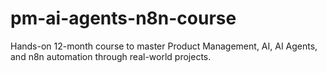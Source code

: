 # pm-ai-agents-n8n-course
Hands-on 12-month course to master Product Management, AI, AI Agents, and n8n automation through real-world projects.
